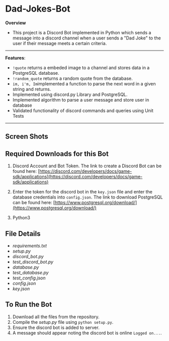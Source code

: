 # Dad-Jokes-Bot
**Overview**
- This project is a Discord Bot implemented in Python which sends a message into a discord channel when a user sends a "Dad Joke" to the user if their message meets a certain criteria.
----
**Features**:
- `!quote` returns a embeded image to a channel and stores data in a PostgreSQL database.
- `!random_quote` returns a random quote from the database.
- `im, i'm, Im`implemented a function to parse the next word in a given string and returns.
- Implemented using discord.py Library and PostgreSQL.
- Implemented algorithm to parse a user message and store user in database
- Validated functionality of discord commands and queries  using Unit Tests
----

## Screen Shots
## Required Downloads for this Bot
1. Discord Account and Bot Token. The link to create a Discord Bot can be found here: 
[https://discord.com/developers/docs/game-sdk/applications](https://discord.com/developers/docs/game-sdk/applications)

2. Enter the token for the discord bot in the `key.json` file and enter the database credentials into `config.json`.
The link to download PostgreSQL can be found here:
[https://www.postgresql.org/download/](https://www.postgresql.org/download/)
3. Python3
## File Details
- *requirements.txt* 
- *setup.py* 
- *discord_bot.py*
- *test_discord_bot.py*
- *database.py*
- *test_database.py*
- *test_config.json*  
- *config.json*
- *key.json* 


## To Run the Bot
1.  Download all the files from the repository.
2.  Compile the *setup.py* file using `python setup.py`.
3.  Ensure the discord bot is added to server.
4.  A message should appear noting the discord bot is online `Logged on...`.
